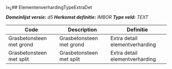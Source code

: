 ï»¿## ElementenverhardingTypeExtraDet

*__Domeinlijst versie:__ d5*
*__Herkomst definitie:__ IMBOR*
*__Type veld:__ TEXT*

|__Code__ |__Description__ |__Definitie__	|
|	---	|	---	|   ---	| 
| Grasbetonsteen met grond | Grasbetonsteen met grond | Extra detail elementverharding |
| Grasbetonsteen met split | Grasbetonsteen met split | Extra detail elementverharding |
